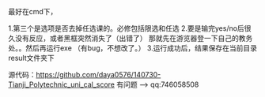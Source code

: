 最好在cmd下，

1.第三个是选项是否去掉任选课的。必修包括限选和任选
2.要是输完yes/no后很久没有反应，或者黑框突然消失了（出错了）
那就先在游览器登一下自己的教务处。。然后再运行exe
（有bug，不想改了。）
3.运行成功后，结果保存在当前目录result文件夹下

源代码：https://github.com/daya0576/140730-Tianji_Polytechnic_uni_cal_score
有问题 --> qq:746058508
